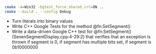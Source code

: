 ```bash
cmake -A=Win32 -Dgtest_force_shared_crt=ON ..
cmake --build . --config Debug
```

* Turn literals into binary values
* Write C++ Google Tests for the method @fn:SetSegment()
* Write a data-driven Google C++ test for @fn:SetSegment() (SevenSegmentDisplay.cpp:4-29:2) that verifies that an exception is thrown if segment is 0, if segment has multiple bits set, if segment is 0b10000000

